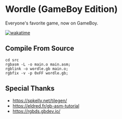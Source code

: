 # Wordle (GameBoy Edition)
Everyone's favorite game, now on GameBoy.

[![wakatime](https://wakatime.com/badge/user/9797ee4f-4108-45bb-8fc2-b36b9c1a1c89/project/ab548926-d82e-4ef8-8b79-3343f96b337e.svg?style=for-the-badge)](https://wakatime.com/badge/user/9797ee4f-4108-45bb-8fc2-b36b9c1a1c89/project/ab548926-d82e-4ef8-8b79-3343f96b337e)

## Compile From Source
```shell
cd src
rgbasm -L -o main.o main.asm;
rgblink -o wordle.gb main.o;
rgbfix -v -p 0xFF wordle.gb;
```

## Special Thanks
 - https://spkelly.net/tilegen/
 - https://eldred.fr/gb-asm-tutorial
 - https://rgbds.gbdev.io/
